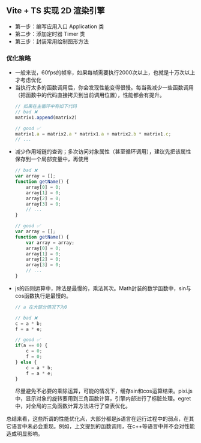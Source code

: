 ## Vite + TS 实现 2D 渲染引擎

- 第一步：编写应用入口 Application 类
- 第二步：添加定时器 Timer 类
- 第三步：封装常用绘制图形方法


### 优化策略
- 一般来说，60fps的帧率，如果每帧需要执行2000次以上，也就是十万次以上才考虑优化
- 当执行太多的函数调用后，你会发现性能变得很慢。每当我减少一些函数调用（把函数中的代码直接拷贝到当前调用位置），性能都会有提升。
    ```js
    // 如果在主循环中有如下代码
    // bad ❌
    matrix1.append(matrix2)

    // good ✅
    matrix1.a = matrix2.a * matrix1.a + matrix2.b * matrix1.c;
    // ...
    ```
- 减少作用域链的查询；多次访问对象属性（甚至循环调用），建议先把该属性保存到一个局部变量中，再使用
    ```js
    // bad ❌
    var array = [];
    function getName() {
        array[0] = 0;
        array[1] = 0;
        array[2] = 0;
        array[3] = 0;
        // ...
    }

    // good ✅
    var array = [];
    function getName() {
        var array = array;
        array[0] = 0;
        array[1] = 0;
        array[2] = 0;
        array[3] = 0;
        // ...
    }

    ```
- js的四则运算中，除法是最慢的，乘法其次。Math封装的数学函数中，sin与cos函数执行是最慢的。
    ```js 
    // a 在大部分情况下为0
    
    // bad ❌
    c = a * b;
    f = a * e;

    // good ✅
    if(a == 0) {
        c = 0;
        f = 0;
    } else {
        c = a * b;
        f = a * e;
    }
    ```
    尽量避免不必要的乘除运算，可能的情况下，缓存sin和cos运算结果。pixi.js中，显示对象的旋转要用到三角函数计算，引擎内部进行了标脏处理。egret中，对全局的三角函数计算方法进行了查表优化。

总结来看，这些所谓的性能优化点，大部分都是js语言在运行过程中的弱点，在其它语言中未必会重现。例如，上文提到的函数调用，在c++等语言中并不会对性能造成明显影响。
    
